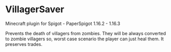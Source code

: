 # VillagerSaver
 Minecraft plugin for Spigot - PaperSpigot 1.16.2 - 1.16.3
 
Prevents the death of villagers from zombies. They will be always converted to zombie villagers so, worst case scenario the player can just heal them.
It preserves trades.
